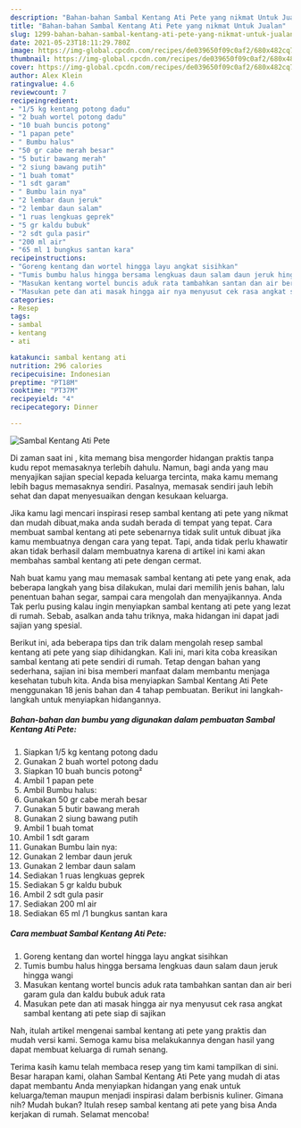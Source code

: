 ```yaml
---
description: "Bahan-bahan Sambal Kentang Ati Pete yang nikmat Untuk Jualan"
title: "Bahan-bahan Sambal Kentang Ati Pete yang nikmat Untuk Jualan"
slug: 1299-bahan-bahan-sambal-kentang-ati-pete-yang-nikmat-untuk-jualan
date: 2021-05-23T18:11:29.780Z
image: https://img-global.cpcdn.com/recipes/de039650f09c0af2/680x482cq70/sambal-kentang-ati-pete-foto-resep-utama.jpg
thumbnail: https://img-global.cpcdn.com/recipes/de039650f09c0af2/680x482cq70/sambal-kentang-ati-pete-foto-resep-utama.jpg
cover: https://img-global.cpcdn.com/recipes/de039650f09c0af2/680x482cq70/sambal-kentang-ati-pete-foto-resep-utama.jpg
author: Alex Klein
ratingvalue: 4.6
reviewcount: 7
recipeingredient:
- "1/5 kg kentang potong dadu"
- "2 buah wortel potong dadu"
- "10 buah buncis potong"
- "1 papan pete"
- " Bumbu halus"
- "50 gr cabe merah besar"
- "5 butir bawang merah"
- "2 siung bawang putih"
- "1 buah tomat"
- "1 sdt garam"
- " Bumbu lain nya"
- "2 lembar daun jeruk"
- "2 lembar daun salam"
- "1 ruas lengkuas geprek"
- "5 gr kaldu bubuk"
- "2 sdt gula pasir"
- "200 ml air"
- "65 ml 1 bungkus santan kara"
recipeinstructions:
- "Goreng kentang dan wortel hingga layu angkat sisihkan"
- "Tumis bumbu halus hingga bersama lengkuas daun salam daun jeruk hingga wangi"
- "Masukan kentang wortel buncis aduk rata tambahkan santan dan air beri garam gula dan kaldu bubuk aduk rata"
- "Masukan pete dan ati masak hingga air nya menyusut cek rasa angkat sambal kentang ati pete siap di sajikan"
categories:
- Resep
tags:
- sambal
- kentang
- ati

katakunci: sambal kentang ati 
nutrition: 296 calories
recipecuisine: Indonesian
preptime: "PT18M"
cooktime: "PT37M"
recipeyield: "4"
recipecategory: Dinner

---
```



![Sambal Kentang Ati Pete](https://img-global.cpcdn.com/recipes/de039650f09c0af2/680x482cq70/sambal-kentang-ati-pete-foto-resep-utama.jpg)

Di zaman  saat ini , kita memang bisa mengorder hidangan praktis tanpa kudu repot memasaknya terlebih dahulu. Namun, bagi anda yang mau menyajikan sajian special kepada keluarga tercinta, maka kamu memang lebih bagus memasaknya sendiri. Pasalnya, memasak sendiri jauh lebih sehat dan dapat menyesuaikan dengan kesukaan keluarga.

Jika kamu lagi mencari inspirasi resep sambal kentang ati pete yang nikmat dan mudah dibuat,maka anda sudah berada di tempat yang tepat. Cara membuat sambal kentang ati pete  sebenarnya tidak sulit untuk dibuat jika kamu membuatnya dengan cara yang tepat. Tapi, anda tidak perlu khawatir akan tidak berhasil dalam membuatnya 
karena di artikel ini kami akan membahas sambal kentang ati pete dengan cermat.  



Nah buat kamu yang mau memasak sambal kentang ati pete yang enak, ada beberapa langkah yang bisa dilakukan, mulai dari memilih jenis bahan, lalu penentuan bahan segar, sampai cara mengolah dan menyajikannya. Anda Tak perlu pusing kalau ingin menyiapkan sambal kentang ati pete yang lezat di rumah. Sebab, asalkan anda  tahu triknya, maka hidangan ini dapat jadi sajian yang spesial.

Berikut ini, ada beberapa tips dan trik dalam mengolah resep sambal kentang ati pete yang siap dihidangkan. Kali ini, mari kita coba kreasikan sambal kentang ati pete sendiri di rumah. Tetap dengan bahan yang sederhana, sajian ini bisa memberi manfaat dalam membantu menjaga kesehatan tubuh kita. Anda bisa menyiapkan Sambal Kentang Ati Pete menggunakan 18 jenis bahan dan 4 tahap pembuatan. Berikut ini langkah-langkah untuk menyiapkan hidangannya.

<!--inarticleads1-->

##### Bahan-bahan dan bumbu yang digunakan dalam pembuatan Sambal Kentang Ati Pete:

1. Siapkan 1/5 kg kentang potong dadu
1. Gunakan 2 buah wortel potong dadu
1. Siapkan 10 buah buncis potong²
1. Ambil 1 papan pete
1. Ambil  Bumbu halus:
1. Gunakan 50 gr cabe merah besar
1. Gunakan 5 butir bawang merah
1. Gunakan 2 siung bawang putih
1. Ambil 1 buah tomat
1. Ambil 1 sdt garam
1. Gunakan  Bumbu lain nya:
1. Gunakan 2 lembar daun jeruk
1. Gunakan 2 lembar daun salam
1. Sediakan 1 ruas lengkuas geprek
1. Sediakan 5 gr kaldu bubuk
1. Ambil 2 sdt gula pasir
1. Sediakan 200 ml air
1. Sediakan 65 ml /1 bungkus santan kara




<!--inarticleads2-->

##### Cara membuat Sambal Kentang Ati Pete:

1. Goreng kentang dan wortel hingga layu angkat sisihkan
1. Tumis bumbu halus hingga bersama lengkuas daun salam daun jeruk hingga wangi
1. Masukan kentang wortel buncis aduk rata tambahkan santan dan air beri garam gula dan kaldu bubuk aduk rata
1. Masukan pete dan ati masak hingga air nya menyusut cek rasa angkat sambal kentang ati pete siap di sajikan




Nah, itulah artikel mengenai  sambal kentang ati pete  yang praktis dan mudah versi kami. Semoga kamu bisa melakukannya dengan hasil yang dapat membuat keluarga di rumah senang. 

Terima kasih kamu telah membaca resep yang tim kami tampilkan di sini. Besar harapan kami, olahan  Sambal Kentang Ati Pete yang mudah di atas dapat membantu Anda menyiapkan hidangan yang enak untuk keluarga/teman maupun menjadi inspirasi dalam berbisnis kuliner. Gimana nih? Mudah bukan? Itulah resep sambal kentang ati pete yang bisa Anda kerjakan di rumah. Selamat mencoba!

